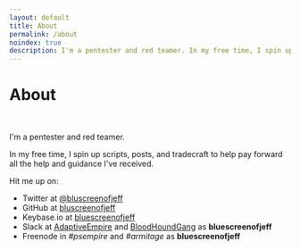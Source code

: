 ```yaml
---
layout: default
title: About
permalink: /about
noindex: true
description: I'm a pentester and red teamer. In my free time, I spin up scripts, posts, and tradecraft to help pay forward all the help and guidance I've received. Hit me up on...
---
```


<div class="text-center">
	<h1>About</h1>
	<br/>
</div>

I'm a pentester and red teamer.

In my free time, I spin up scripts, posts, and tradecraft to help pay forward all the help and guidance I've received.

Hit me up on:

* Twitter at [@bluscreenofjeff](https://twitter.com/bluscreenofjeff)
* GitHub at [bluscreenofjeff](https://github.com/bluscreenofjeff)
* Keybase.io at [bluescreenofjeff](https://keybase.io/bluescreenofjeff)
* Slack at [AdaptiveEmpire](http://adaptiveempire.herokuapp.com/) and [BloodHoundGang](http://bloodhoundgang.herokuapp.com/) as **bluescreenofjeff**
* Freenode in *#psempire* and *#armitage* as **bluescreenofjeff**
